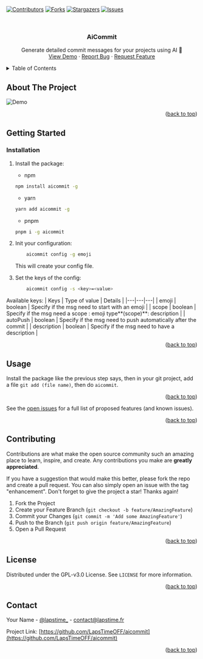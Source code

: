 <a name="readme-top"></a>

[![Contributors][contributors-shield]][contributors-url]
[![Forks][forks-shield]][forks-url]
[![Stargazers][stars-shield]][stars-url]
[![Issues][issues-shield]][issues-url]



<!-- PROJECT LOGO -->
<br />
<div align="center">

<h3 align="center">AiCommit</h3>

  <p align="center">
    Generate detailed commit messages for your projects using AI 🤯
    <br />
    <a href="#about-the-project">View Demo</a>
    ·
    <a href="https://github.com/LapsTimeOFF/aicommit/issues">Report Bug</a>
    ·
    <a href="https://github.com/LapsTimeOFF/aicommit/issues">Request Feature</a>
  </p>
</div>



<!-- TABLE OF CONTENTS -->
<details>
  <summary>Table of Contents</summary>
  <ol>
    <li>
      <a href="#about-the-project">About The Project</a>
    </li>
    <li>
      <a href="#getting-started">Getting Started</a>
      <ul>
        <li><a href="#installation">Installation</a></li>
      </ul>
    </li>
    <li><a href="#usage">Usage</a></li>
    <li><a href="#contributing">Contributing</a></li>
    <li><a href="#license">License</a></li>
    <li><a href="#contact">Contact</a></li>
  </ol>
</details>



<!-- ABOUT THE PROJECT -->
## About The Project

![Demo][product-screenshot]

<p align="right">(<a href="#readme-top">back to top</a>)</p>

<!-- GETTING STARTED -->
## Getting Started

### Installation

1. Install the package:

    * npm
    ```sh
    npm install aicommit -g
    ```
    * yarn
    ```sh
    yarn add aicommit -g
    ```
    * pnpm
    ```sh
    pnpm i -g aicommit
    ```

2. Init your configuration:

    ```sh
        aicommit config -g emoji
    ```

    This will create your config file.
3. Set the keys of the config:

    ```sh
        aicommit config -s <key>=<value>
    ```

Available keys:
| Keys | Type of value | Details |
|---|---|---|
| emoji | boolean | Specify if the msg need to start with an emoji |
| scope | boolean | Specify if the msg need a scope : emoji type**(scope)**: description |
| autoPush | boolean | Specify if the msg need to push automatically after the commit |
| description | boolean | Specify if the msg need to have a description |


<p align="right">(<a href="#readme-top">back to top</a>)</p>



<!-- USAGE EXAMPLES -->
## Usage

Install the package like the previous step says, then in your git project, add a file `git add (file name)`, then do `aicommit`.

<p align="right">(<a href="#readme-top">back to top</a>)</p>


See the [open issues](https://github.com/LapsTimeOFF/aicommit/issues) for a full list of proposed features (and known issues).

<p align="right">(<a href="#readme-top">back to top</a>)</p>



<!-- CONTRIBUTING -->
## Contributing

Contributions are what make the open source community such an amazing place to learn, inspire, and create. Any contributions you make are **greatly appreciated**.

If you have a suggestion that would make this better, please fork the repo and create a pull request. You can also simply open an issue with the tag "enhancement".
Don't forget to give the project a star! Thanks again!

1. Fork the Project
2. Create your Feature Branch (`git checkout -b feature/AmazingFeature`)
3. Commit your Changes (`git commit -m 'Add some AmazingFeature'`)
4. Push to the Branch (`git push origin feature/AmazingFeature`)
5. Open a Pull Request

<p align="right">(<a href="#readme-top">back to top</a>)</p>



<!-- LICENSE -->
## License

Distributed under the GPL-v3.0 License. See `LICENSE` for more information.

<p align="right">(<a href="#readme-top">back to top</a>)</p>



<!-- CONTACT -->
## Contact

Your Name - [@lapstime_](https://twitter.com/lapstime_) - contact@lapstime.fr

Project Link: [https://github.com/LapsTimeOFF/aicommit](https://github.com/LapsTimeOFF/aicommit)

<p align="right">(<a href="#readme-top">back to top</a>)</p>



<!-- MARKDOWN LINKS & IMAGES -->
<!-- https://www.markdownguide.org/basic-syntax/#reference-style-links -->
[contributors-shield]: https://img.shields.io/github/contributors/LapsTimeOFF/aicommit.svg?style=for-the-badge
[contributors-url]: https://github.com/LapsTimeOFF/aicommit/graphs/contributors
[forks-shield]: https://img.shields.io/github/forks/LapsTimeOFF/aicommit.svg?style=for-the-badge
[forks-url]: https://github.com/LapsTimeOFF/aicommit/network/members
[stars-shield]: https://img.shields.io/github/stars/LapsTimeOFF/aicommit.svg?style=for-the-badge
[stars-url]: https://github.com/LapsTimeOFF/aicommit/stargazers
[issues-shield]: https://img.shields.io/github/issues/LapsTimeOFF/aicommit.svg?style=for-the-badge
[issues-url]: https://github.com/LapsTimeOFF/aicommit/issues
[product-screenshot]: https://test-cdn.lapstime.fr/u/EyBDoy.gif
